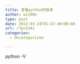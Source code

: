 ```yaml
---
title: 查看python的版本
author: w1100n
type: post
date: 2013-03-24T01:47:40+00:00
url: /?p=5341
categories:
  - Uncategorized

---
```

python -V